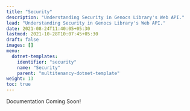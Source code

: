 ```yaml
---
title: "Security"
description: "Understanding Security in Genocs Library's Web API."
lead: "Understanding Security in Genocs Library's Web API."
date: 2021-08-24T11:40:05+05:30
lastmod: 2021-10-28T10:07:45+05:30
draft: false
images: []
menu:
  dotnet-templates:
    identifier: "security"
    name: "Security"
    parent: "multitenancy-dotnet-template"
weight: 13
toc: true
---
```


Documentation Coming Soon!
